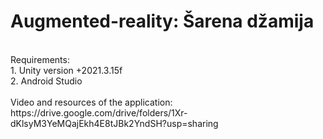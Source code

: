 # Augmented-reality: Šarena džamija
<br>
Requirements:
<br>
1. Unity version +2021.3.15f
<br>
2. Android Studio
<br>
<br>
Video and resources of the application: https://drive.google.com/drive/folders/1Xr-dKlsyM3YeMQajEkh4E8tJBk2YndSH?usp=sharing
